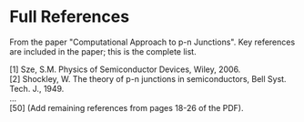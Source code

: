 # Full References

From the paper "Computational Approach to p-n Junctions". Key references are included in the paper; this is the complete list.

[1] Sze, S.M. Physics of Semiconductor Devices, Wiley, 2006.  
[2] Shockley, W. The theory of p-n junctions in semiconductors, Bell Syst. Tech. J., 1949.  
...  
[50] (Add remaining references from pages 18-26 of the PDF).